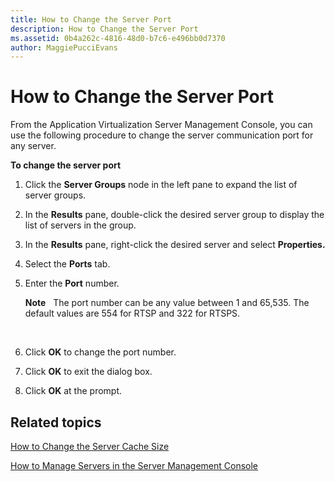 ```yaml
---
title: How to Change the Server Port
description: How to Change the Server Port
ms.assetid: 0b4a262c-4816-48d0-b7c6-e496bb0d7370
author: MaggiePucciEvans
---
```


# How to Change the Server Port


From the Application Virtualization Server Management Console, you can use the following procedure to change the server communication port for any server.

**To change the server port**

1.  Click the **Server Groups** node in the left pane to expand the list of server groups.

2.  In the **Results** pane, double-click the desired server group to display the list of servers in the group.

3.  In the **Results** pane, right-click the desired server and select **Properties.**

4.  Select the **Ports** tab.

5.  Enter the **Port** number.

    **Note**  
    The port number can be any value between 1 and 65,535. The default values are 554 for RTSP and 322 for RTSPS.

     

6.  Click **OK** to change the port number.

7.  Click **OK** to exit the dialog box.

8.  Click **OK** at the prompt.

## Related topics


[How to Change the Server Cache Size](how-to-change-the-server-cache-size.md)

[How to Manage Servers in the Server Management Console](how-to-manage-servers-in-the-server-management-console.md)

 

 





